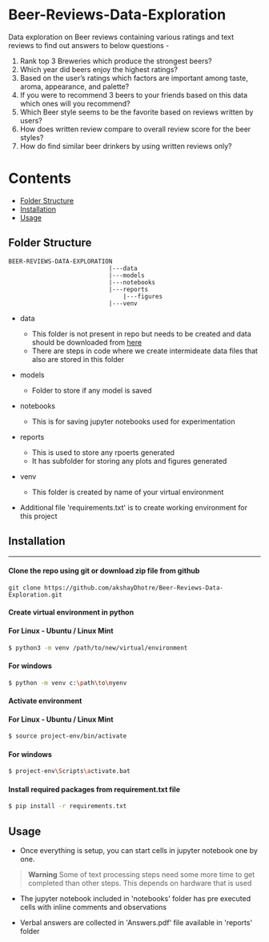 # Beer-Reviews-Data-Exploration
Data exploration on Beer reviews containing various ratings and text reviews to find out answers to below questions - 

1.	Rank top 3 Breweries which produce the strongest beers?
2.	Which year did beers enjoy the highest ratings? 
3.	Based on the user’s ratings which factors are important among taste, aroma, appearance, and palette?
4.	If you were to recommend 3 beers to your friends based on this data which ones will you recommend?
5.	Which Beer style seems to be the favorite based on reviews written by users? 
6.	How does written review compare to overall review score for the beer styles?
7.	How do find similar beer drinkers by using written reviews only? 

Contents
========

 * [Folder Structure](#folder_structure)
 * [Installation](#installation)
 * [Usage](#usage)


## Folder Structure
````
BEER-REVIEWS-DATA-EXPLORATION
                            |---data
                            |---models
                            |---notebooks
                            |---reports
                                |---figures
                            |---venv
````

- data
  - This folder is not present in repo but needs to be created and data should be downloaded from [here](https://drive.google.com/open?id=1e-kyoB97a5tnE7X4T4Es4FHi4g6Trefq)
  - There are steps in code where we create intermideate data files that also are stored in this folder
- models
  - Folder to store if any model is saved 
- notebooks
  - This is for saving jupyter notebooks used for experimentation
- reports
  - This is used to store any rpoerts generated
  - It has subfolder for storing any plots and figures generated
- venv
  - This folder is created by name of your virtual environment

- Additional file 'requirements.txt' is to create working environment for this project


## Installation
----
#### Clone the repo using git or download zip file from github
````
git clone https://github.com/akshayDhotre/Beer-Reviews-Data-Exploration.git
````

#### Create virtual environment in python
#### For Linux - Ubuntu / Linux Mint
```bash
$ python3 -m venv /path/to/new/virtual/environment
```
#### For windows 
```bash
$ python -m venv c:\path\to\myenv
```

#### Activate environment 
#### For Linux - Ubuntu / Linux Mint
```bash
$ source project-env/bin/activate
```
#### For windows 
```bash
$ project-env\Scripts\activate.bat
```

#### Install required packages from requirement.txt file
```bash
$ pip install -r requirements.txt
```

## Usage
- Once everything is setup, you can start cells in jupyter notebook one by one.
> **Warning**
> Some of text processing steps need some more time to get completed than other steps. This depends on hardware that is used

- The jupyter notebook included in 'notebooks' folder has pre executed cells with inline comments and observations

- Verbal answers are collected in 'Answers.pdf' file available in 'reports' folder
